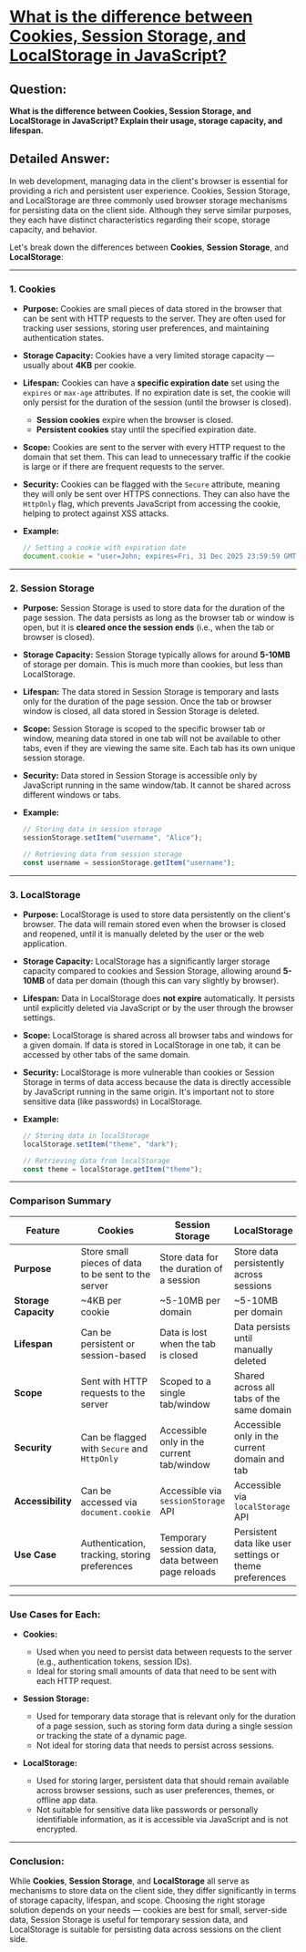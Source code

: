 # [What is the difference between Cookies, Session Storage, and LocalStorage in JavaScript?](#what-is-the-difference-between-cookies-session-storage-and-localstorage-in-javascript)

## Question:

**What is the difference between Cookies, Session Storage, and LocalStorage in JavaScript? Explain their usage, storage capacity, and lifespan.**

## Detailed Answer:

In web development, managing data in the client's browser is essential for providing a rich and persistent user experience. Cookies, Session Storage, and LocalStorage are three commonly used browser storage mechanisms for persisting data on the client side. Although they serve similar purposes, they each have distinct characteristics regarding their scope, storage capacity, and behavior.

Let's break down the differences between **Cookies**, **Session Storage**, and **LocalStorage**:

---

### 1. **Cookies**
   - **Purpose:**
     Cookies are small pieces of data stored in the browser that can be sent with HTTP requests to the server. They are often used for tracking user sessions, storing user preferences, and maintaining authentication states.

   - **Storage Capacity:**
     Cookies have a very limited storage capacity — usually about **4KB** per cookie.

   - **Lifespan:**
     Cookies can have a **specific expiration date** set using the `expires` or `max-age` attributes. If no expiration date is set, the cookie will only persist for the duration of the session (until the browser is closed).
     - **Session cookies** expire when the browser is closed.
     - **Persistent cookies** stay until the specified expiration date.

   - **Scope:**
     Cookies are sent to the server with every HTTP request to the domain that set them. This can lead to unnecessary traffic if the cookie is large or if there are frequent requests to the server.
   
   - **Security:**
     Cookies can be flagged with the `Secure` attribute, meaning they will only be sent over HTTPS connections. They can also have the `HttpOnly` flag, which prevents JavaScript from accessing the cookie, helping to protect against XSS attacks.

   - **Example:**
     ```javascript
     // Setting a cookie with expiration date
     document.cookie = "user=John; expires=Fri, 31 Dec 2025 23:59:59 GMT";
     ```

---

### 2. **Session Storage**
   - **Purpose:**
     Session Storage is used to store data for the duration of the page session. The data persists as long as the browser tab or window is open, but it is **cleared once the session ends** (i.e., when the tab or browser is closed).

   - **Storage Capacity:**
     Session Storage typically allows for around **5-10MB** of storage per domain. This is much more than cookies, but less than LocalStorage.

   - **Lifespan:**
     The data stored in Session Storage is temporary and lasts only for the duration of the page session. Once the tab or browser window is closed, all data stored in Session Storage is deleted.

   - **Scope:**
     Session Storage is scoped to the specific browser tab or window, meaning data stored in one tab will not be available to other tabs, even if they are viewing the same site. Each tab has its own unique session storage.

   - **Security:**
     Data stored in Session Storage is accessible only by JavaScript running in the same window/tab. It cannot be shared across different windows or tabs.

   - **Example:**
     ```javascript
     // Storing data in session storage
     sessionStorage.setItem("username", "Alice");
     
     // Retrieving data from session storage
     const username = sessionStorage.getItem("username");
     ```

---

### 3. **LocalStorage**
   - **Purpose:**
     LocalStorage is used to store data persistently on the client's browser. The data will remain stored even when the browser is closed and reopened, until it is manually deleted by the user or the web application.

   - **Storage Capacity:**
     LocalStorage has a significantly larger storage capacity compared to cookies and Session Storage, allowing around **5-10MB** of data per domain (though this can vary slightly by browser).

   - **Lifespan:**
     Data in LocalStorage does **not expire** automatically. It persists until explicitly deleted via JavaScript or by the user through the browser settings.

   - **Scope:**
     LocalStorage is shared across all browser tabs and windows for a given domain. If data is stored in LocalStorage in one tab, it can be accessed by other tabs of the same domain.

   - **Security:**
     LocalStorage is more vulnerable than cookies or Session Storage in terms of data access because the data is directly accessible by JavaScript running in the same origin. It's important not to store sensitive data (like passwords) in LocalStorage.

   - **Example:**
     ```javascript
     // Storing data in localStorage
     localStorage.setItem("theme", "dark");
     
     // Retrieving data from localStorage
     const theme = localStorage.getItem("theme");
     ```

---

### **Comparison Summary**

| Feature                | **Cookies**                              | **Session Storage**                    | **LocalStorage**                       |
|------------------------|------------------------------------------|----------------------------------------|----------------------------------------|
| **Purpose**             | Store small pieces of data to be sent to the server | Store data for the duration of a session | Store data persistently across sessions |
| **Storage Capacity**    | ~4KB per cookie                          | ~5-10MB per domain                     | ~5-10MB per domain                     |
| **Lifespan**            | Can be persistent or session-based       | Data is lost when the tab is closed    | Data persists until manually deleted   |
| **Scope**               | Sent with HTTP requests to the server    | Scoped to a single tab/window          | Shared across all tabs of the same domain |
| **Security**            | Can be flagged with `Secure` and `HttpOnly` | Accessible only in the current tab/window | Accessible only in the current domain and tab |
| **Accessibility**       | Can be accessed via `document.cookie`    | Accessible via `sessionStorage` API    | Accessible via `localStorage` API      |
| **Use Case**            | Authentication, tracking, storing preferences | Temporary session data, data between page reloads | Persistent data like user settings or theme preferences |

---

### Use Cases for Each:

- **Cookies:**
  - Used when you need to persist data between requests to the server (e.g., authentication tokens, session IDs).
  - Ideal for storing small amounts of data that need to be sent with each HTTP request.

- **Session Storage:**
  - Used for temporary data storage that is relevant only for the duration of a page session, such as storing form data during a single session or tracking the state of a dynamic page.
  - Not ideal for storing data that needs to persist across sessions.

- **LocalStorage:**
  - Used for storing larger, persistent data that should remain available across browser sessions, such as user preferences, themes, or offline app data.
  - Not suitable for sensitive data like passwords or personally identifiable information, as it is accessible via JavaScript and is not encrypted.

---

### Conclusion:

While **Cookies**, **Session Storage**, and **LocalStorage** all serve as mechanisms to store data on the client side, they differ significantly in terms of storage capacity, lifespan, and scope. Choosing the right storage solution depends on your needs — cookies are best for small, server-side data, Session Storage is useful for temporary session data, and LocalStorage is suitable for persisting data across sessions on the client side.
